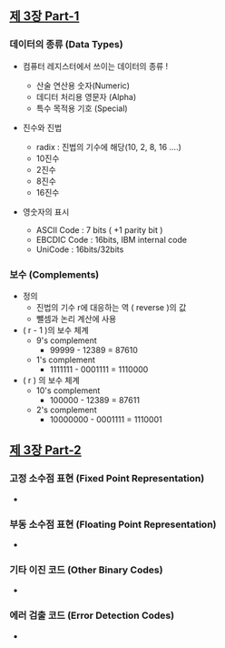 ## [제 3장 Part-1](https://www.youtube.com/watch?v=aSocCv3SC2k&list=PLc8fQ-m7b1hCHTT7VH2oo0Ng7Et096dYc&index=6)

### 데이터의 종류 (Data Types)

- 컴퓨터 레지스터에서 쓰이는 데이터의 종류 !
  - 산술 연산용 숫자(Numeric)
  - 데디터 처리용 영문자 (Alpha)
  - 특수 목적용 기호 (Special)

- 진수와 진법
  - radix : 진법의 기수에 해당(10, 2, 8, 16 ....)
  - 10진수 
  - 2진수
  - 8진수
  - 16진수
- 영숫자의 표시
  - ASCII Code : 7 bits ( +1 parity bit )
  - EBCDIC Code : 16bits, IBM internal code 
  - UniCode : 16bits/32bits





### 보수 (Complements)

- 정의 
  - 진법의 기수 r에 대응하는 역 ( reverse )의 값
  - 뺄셈과 논리 계산에 사용
- ( r - 1 )의 보수 체계
  - 9's complement 
    - 99999 - 12389 = 87610
  - 1's complement 
    - 1111111 - 0001111 = 1110000
- ( r ) 의 보수 체계
  - 10's complement
    - 100000 - 12389 = 87611
  - 2's complement
    - 10000000 - 0001111 = 1110001







## [제 3장 Part-2](https://www.youtube.com/watch?v=bysGzutpRgc&list=PLc8fQ-m7b1hCHTT7VH2oo0Ng7Et096dYc&index=7)

### 고정 소수점 표현 (Fixed Point Representation)

- 

### 부동 소수점 표현 (Floating Point Representation)

- 

### 기타 이진 코드 (Other Binary Codes)

- 

### 에러 검출 코드 (Error Detection Codes)

-